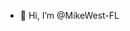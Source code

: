 - 👋 Hi, I’m @MikeWest-FL


<!---
MikeWest-FL/MikeWest-FL is a ✨ special ✨ repository because its `README.md` (this file) appears on your GitHub profile.
You can click the Preview link to take a look at your changes.
--->
